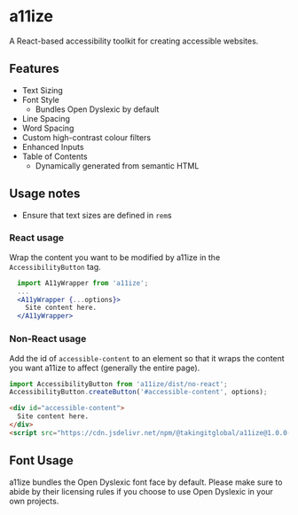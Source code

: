 # a11ize

A React-based accessibility toolkit for creating accessible websites.

## Features

- Text Sizing
- Font Style
  - Bundles Open Dyslexic by default
- Line Spacing
- Word Spacing
- Custom high-contrast colour filters
- Enhanced Inputs
- Table of Contents
  - Dynamically generated from semantic HTML

## Usage notes

- Ensure that text sizes are defined in `rem`s

### React usage

Wrap the content you want to be modified by a11ize in the `AccessibilityButton`
tag.

```jsx
  import A11yWrapper from 'a11ize';
  ...
  <A11yWrapper {...options}>
    Site content here.
  </A11yWrapper>
```

### Non-React usage

Add the id of `accessible-content` to an element so that it wraps the content you want a11ize to affect (generally the entire page).

```js
import AccessibilityButton from 'a11ize/dist/no-react';
AccessibilityButton.createButton('#accessible-content', options);
```

```html
<div id="accessible-content">
  Site content here.
</div>
<script src="https://cdn.jsdelivr.net/npm/@takingitglobal/a11ize@1.0.0-alpha.4/dist/no-react/index.js">
```

## Font Usage

a11ize bundles the Open Dyslexic font face by default. Please make sure to
abide by their licensing rules if you choose to use Open Dyslexic in your own
projects.
